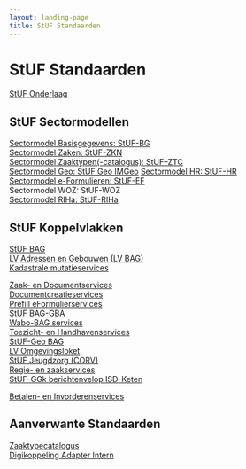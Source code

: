 ```yaml
---
layout: landing-page
title: StUF Standaarden
---
```

# StUF Standaarden
[StUF Onderlaag](https://vng-realisatie.github.io/StUF-onderlaag/)
## StUF Sectormodellen
[Sectormodel Basisgegevens: StUF-BG](https://vng-realisatie.github.io/StUF-BG/)<br/>
[Sectormodel Zaken: StUF-ZKN](https://vng-realisatie.github.io/StUF-ZKN/)<br/>
[Sectormodel Zaaktypen(-catalogus): StUF–ZTC](https://vng-realisatie.github.io/StUF-ZTC/)<br/>
[Sectormodel Geo: StUF Geo IMGeo](https://www.geonovum.nl/geo-standaarden/bgt-imgeo#standaarden)
[Sectormodel HR: StUF-HR](https://www.kvk.nl/producten-bestellen/kvk-dataservice-aansluiten-overheid/)<br/>
[Sectormodel e-Formulieren: StUF-EF](https://vng-realisatie.github.io/StUF-EF/)<br/>
Sectormodel WOZ: StUF-WOZ<br/><!--       Alle documenten m.b.t. deze standaard staan bij ons op GEMMA Online en moeten overgebracht worden naar de eigen website van de Waarderingskamer.-->
[Sectormodel RIHa: StUF-RIHa](https://samenwerken.pleio.nl/groups/view/8b832827-e91b-476c-bb4f-c228b8e5e934/standaardisatie-toezicht-handhaving-milieu/wiki/view/2b38214e-cfc7-42ff-9d5d-eaf069671c42/riha-referentieinformatiemodel-handhaving)
## StUF Koppelvlakken
<!--[RSGB Bevragingen]()<br/>       Bij de standaard Prefill eFormulieren staat dat deze standaard er een aanvulling op is. Ik vind op GEMMA Online echter niets over deze standaard.-->
[StUF BAG](https://vng-realisatie.github.io/StUF-BAG/)<br/>
[LV Adressen en Gebouwen (LV BAG)](https://www.kadaster.nl/-/bag-koppelvlak)<br/>
[Kadastrale mutatieservices](https://vng-realisatie.github.io/Kadastrale-mutatieservices/)<br/>
<!--[LV Wet Kenbaarheid Publiekrechtelijke Beperkingen]()<br/>      Over deze standaard vind ik niets meer op de site van de Kadaster.-->
[Zaak- en Documentservices](https://vng-realisatie.github.io/Zaak-en-Documentservices/)<br/>
[Documentcreatieservices](https://vng-realisatie.github.io/Documentcreatieservices/)<br/>
[Prefill eFormulierservices](https://vng-realisatie.github.io/Prefill-eFormulierenservices/)<br/>
[StUF BAG-GBA](https://vng-realisatie.github.io/StUF-BAG-GBA/)<br/>
[Wabo-BAG services](https://vng-realisatie.github.io/Wabo-BAG-Services/)<br/>
[Toezicht- en Handhavenservices](https://vng-realisatie.github.io/Toezicht-en-Handhavenservices/)<br/>
[StUF-Geo BAG](https://www.geonovum.nl/geo-standaarden/bgt-imgeo#standaarden)<br/>
[LV Omgevingsloket](https://www.infomil.nl/onderwerpen/integrale/omgevingsloket/overheden/aansluiten-webservices-omgevingsloket/achtergrondinformatie-stuf-lvo/)<br/>
[StUF Jeugdzorg (CORV)](https://vng-realisatie.github.io/StUF-Jeugdzorg/)<br/>
[Regie- en zaakservices](https://vng-realisatie.github.io/Regie-en-zaakservices/)<br/>
[StUF-GGk berichtenvelop ISD-Keten](https://vng-realisatie.github.io/StUF-koppelvlak-iWmo-iJw/)<br/>
<!--[Participatieladder]()    De gerelateerde pagina op GEMMA Online bevat eigenlijk helemaal geen informatie. Men kan er niets mee. Wat mij betreft weglaten.<br/>
[Kinderopvang]()    De gerelateerde pagina op GEMMA Online bevat eigenlijk helemaal geen informatie. Men kan er niets mee. Wat mij betreft weglaten.-->
[Betalen- en Invorderenservices](https://vng-realisatie.github.io/Betalen-en-Invorderenservices/)
## Aanverwante Standaarden
[Zaaktypecatalogus](https://vng-realisatie.github.io/Zaaktypecatalogus/)<br/>
[Digikoppeling Adapter Intern]([https://github.com/VNG-Realisatie/Digikoppeling-Adapter-Intern)
